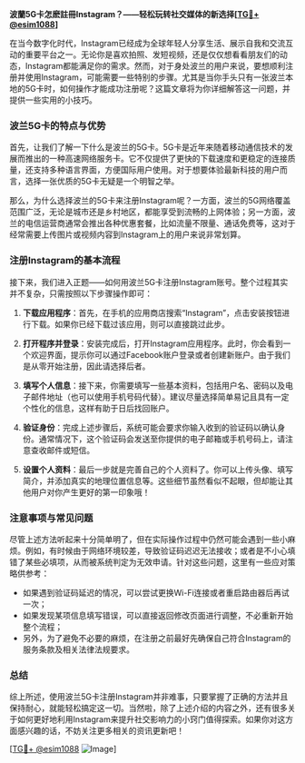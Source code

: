 **波蘭5G卡怎麽註冊Instagram？——轻松玩转社交媒体的新选择[[TG💪+ @esim1088](https://t.me/s/esim1088)]**

在当今数字化时代，Instagram已经成为全球年轻人分享生活、展示自我和交流互动的重要平台之一。无论你是喜欢拍照、发短视频，还是仅仅想看看朋友们的动态，Instagram都能满足你的需求。然而，对于身处波兰的用户来说，要想顺利注册并使用Instagram，可能需要一些特别的步骤。尤其是当你手头只有一张波兰本地的5G卡时，如何操作才能成功注册呢？这篇文章将为你详细解答这一问题，并提供一些实用的小技巧。

### 波兰5G卡的特点与优势

首先，让我们了解一下什么是波兰的5G卡。5G卡是近年来随着移动通信技术的发展而推出的一种高速网络服务卡。它不仅提供了更快的下载速度和更稳定的连接质量，还支持多种语言界面，方便国际用户使用。对于想要体验最新科技的用户而言，选择一张优质的5G卡无疑是一个明智之举。

那么，为什么选择波兰的5G卡来注册Instagram呢？一方面，波兰的5G网络覆盖范围广泛，无论是城市还是乡村地区，都能享受到流畅的上网体验；另一方面，波兰的电信运营商通常会推出各种优惠套餐，比如流量不限量、通话免费等，这对于经常需要上传图片或视频内容到Instagram上的用户来说非常划算。

### 注册Instagram的基本流程

接下来，我们进入正题——如何用波兰5G卡注册Instagram账号。整个过程其实并不复杂，只需按照以下步骤操作即可：

1. **下载应用程序**：首先，在手机的应用商店搜索“Instagram”，点击安装按钮进行下载。如果你已经下载过该应用，则可以直接跳过此步。
   
2. **打开程序并登录**：安装完成后，打开Instagram应用程序。此时，你会看到一个欢迎界面，提示你可以通过Facebook账户登录或者创建新账户。由于我们是从零开始注册，因此请选择后者。

3. **填写个人信息**：接下来，你需要填写一些基本资料，包括用户名、密码以及电子邮件地址（也可以使用手机号码代替）。建议尽量选择简单易记且具有一定个性化的信息，这样有助于日后找回账户。

4. **验证身份**：完成上述步骤后，系统可能会要求你输入收到的验证码以确认身份。通常情况下，这个验证码会发送至你提供的电子邮箱或手机号码上，请注意查收邮件或短信。

5. **设置个人资料**：最后一步就是完善自己的个人资料了。你可以上传头像、填写简介，并添加真实的地理位置信息等。这些细节虽然看似不起眼，但却能让其他用户对你产生更好的第一印象哦！

### 注意事项与常见问题

尽管上述方法听起来十分简单明了，但在实际操作过程中仍然可能会遇到一些小麻烦。例如，有时候由于网络环境较差，导致验证码迟迟无法接收；或者是不小心填错了某些必填项，从而被系统判定为无效申请。针对这些问题，这里有一些应对策略供参考：

- 如果遇到验证码延迟的情况，可以尝试更换Wi-Fi连接或者重启路由器后再试一次；
- 如果发现某项信息填写错误，可以直接返回修改页面进行调整，不必重新开始整个流程；
- 另外，为了避免不必要的麻烦，在注册之前最好先确保自己符合Instagram的服务条款及相关法律法规要求。

### 总结

综上所述，使用波兰5G卡注册Instagram并非难事，只要掌握了正确的方法并且保持耐心，就能轻松搞定这一切。当然啦，除了上述介绍的内容之外，还有很多关于如何更好地利用Instagram来提升社交影响力的小窍门值得探索。如果你对这方面感兴趣的话，不妨关注更多相关的资讯更新吧！

[[TG💪+ @esim1088](https://t.me/s/esim1088) ![Image](https://i.postimg.cc/4NQfJmqS/Snipaste-2025-05-13-00-14-12.png)]